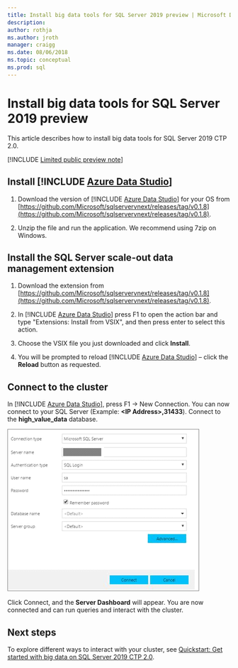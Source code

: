 ```yaml
---
title: Install big data tools for SQL Server 2019 preview | Microsoft Docs
description:
author: rothja 
ms.author: jroth 
manager: craigg
ms.date: 08/06/2018
ms.topic: conceptual
ms.prod: sql
---
```


# Install big data tools for SQL Server 2019 preview

This article describes how to install big data tools for SQL Server 2019 CTP 2.0.

[!INCLUDE [Limited public preview note](../includes/big-data-cluster-preview-note.md)]

## Install [!INCLUDE [Azure Data Studio](../includes/name-sos-short.md)]

1. Download the version of [!INCLUDE [Azure Data Studio](../includes/name-sos-short.md)] for your OS from [https://github.com/Microsoft/sqlservervnext/releases/tag/v0.1.8](https://github.com/Microsoft/sqlservervnext/releases/tag/v0.1.8).

1. Unzip the file and run the application. We recommend using 7zip on Windows.

## Install the SQL Server scale-out data management extension

1. Download the extension from [https://github.com/Microsoft/sqlservervnext/releases/tag/v0.1.8](https://github.com/Microsoft/sqlservervnext/releases/tag/v0.1.8).

1. In [!INCLUDE [Azure Data Studio](../includes/name-sos-short.md)] press F1 to open the action bar and type "Extensions: Install from VSIX", and then press enter to select this action.

1. Choose the VSIX file you just downloaded and click **Install**.

1. You will be prompted to reload [!INCLUDE [Azure Data Studio](../includes/name-sos-short.md)] – click the **Reload** button as requested.

## Connect to the cluster

In [!INCLUDE [Azure Data Studio](../includes/name-sos-short.md)], press F1 -> New Connection. You can now connect to your SQL Server (Example: **\<IP Address\>,31433**). Connect to the **high_value_data** database.

![Connect to cluster](./media/deploy-big-data-tools/connect-to-cluster.png)

Click Connect, and the **Server Dashboard** will appear.   You are now connected and can run queries and interact with the cluster.

## Next steps

To explore different ways to interact with your cluster, see [Quickstart: Get started with big data on SQL Server 2019 CTP 2.0](quickstart-big-data-cluster-get-started.md).
